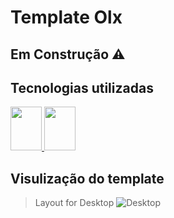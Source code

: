 # Template Olx 

## Em Construção ⚠️

## Tecnologias utilizadas
<div>
<a href="https://redux.js.org/" target="_blank">
  <img width="50px" height="70px" src="https://cdn.jsdelivr.net/gh/devicons/devicon/icons/redux/redux-original.svg" />
</a>
<a href="https://pt-br.reactjs.org/" target="_blank">
  <img width="50px" height="70px" src="https://cdn.jsdelivr.net/gh/devicons/devicon/icons/react/react-original.svg" />
</a>
  
</div>


## Visulização do template

> Layout for Desktop
![Desktop](https://github.com/Gustavo-mts/template_olx/blob/master/projeto_olx.gif)